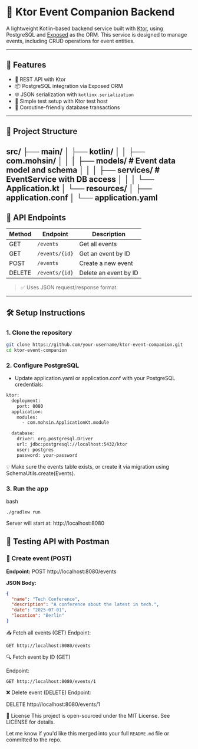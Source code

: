 # 📅 Ktor Event Companion Backend

A lightweight Kotlin-based backend service built with [Ktor](https://ktor.io/), using PostgreSQL and [Exposed](https://github.com/JetBrains/Exposed) as the ORM. This service is designed to manage events, including CRUD operations for event entities.

---

## 🚀 Features

- 🔧 REST API with Ktor
- 📦 PostgreSQL integration via Exposed ORM
- 🌐 JSON serialization with `kotlinx.serialization`
- 🧪 Simple test setup with Ktor test host
- 🧰 Coroutine-friendly database transactions

---

## 📁 Project Structure

src/
├── main/
│ ├── kotlin/
│ │ ├── com.mohsin/
│ │ │ ├── models/ # Event data model and schema
│ │ │ ├── services/ # EventService with DB access
│ │ │ └── Application.kt
│ └── resources/
│ ├── application.conf
│ └── application.yaml
---

## 🔌 API Endpoints

| Method | Endpoint         | Description                |
|--------|------------------|----------------------------|
| GET    | `/events`        | Get all events             |
| GET    | `/events/{id}`   | Get an event by ID         |
| POST   | `/events`        | Create a new event         |
| DELETE | `/events/{id}`   | Delete an event by ID      |

> ✅ Uses JSON request/response format.

---

## 🛠️ Setup Instructions

### 1. Clone the repository
```bash
git clone https://github.com/your-username/ktor-event-companion.git
cd ktor-event-companion
```

### 2. Configure PostgreSQL
- Update application.yaml or application.conf with your PostgreSQL credentials:
```bash
ktor:
  deployment:
    port: 8080
  application:
    modules:
      - com.mohsin.ApplicationKt.module

  database:
    driver: org.postgresql.Driver
    url: jdbc:postgresql://localhost:5432/ktor
    user: postgres
    password: your-password
```
💡 Make sure the events table exists, or create it via migration using SchemaUtils.create(Events).

### 3. Run the app
bash
```
./gradlew run
```

Server will start at: http://localhost:8080

## 🧪 Testing API with Postman

### 📌 Create event (POST)
**Endpoint:**
POST http://localhost:8080/events

**JSON Body:**
```json
{
  "name": "Tech Conference",
  "description": "A conference about the latest in tech.",
  "date": "2025-07-01",
  "location": "Berlin"
}
```

📥 Fetch all events (GET)
Endpoint:
```
GET http://localhost:8080/events
```
🔍 Fetch event by ID (GET)

Endpoint:
```
GET http://localhost:8080/events/1
```

❌ Delete event (DELETE)
Endpoint:

DELETE http://localhost:8080/events/1

🪪 License
This project is open-sourced under the MIT License. See LICENSE for details.

Let me know if you'd like this merged into your full `README.md` file or committed to the repo.








